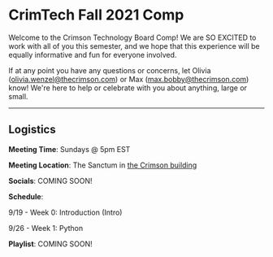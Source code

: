 # CrimTech Fall 2021 Comp
Welcome to the Crimson Technology Board Comp! We are SO EXCITED to work with all of you this semester, and we hope that this experience will be equally informative and fun for everyone involved.

If at any point you have any questions or concerns, let Olivia (olivia.wenzel@thecrimson.com) or Max (max.bobby@thecrimson.com) know! We're here to help or celebrate with you about anything, large or small.

-----
## Logistics
**Meeting Time**: Sundays @ 5pm EST

**Meeting Location**: The Sanctum in [the Crimson building](https://www.google.com/maps/place/Harvard+Crimson/@42.372106,-71.1185717,17z/data=!3m1!4b1!4m5!3m4!1s0x89e3774349ddf717:0x60c085708687338f!8m2!3d42.3721091!4d-71.1163955?shorturl=1)

**Socials**: COMING SOON!

**Schedule**:

9/19 - Week 0: Introduction (Intro)

9/26 - Week 1: Python

**Playlist**: COMING SOON!
